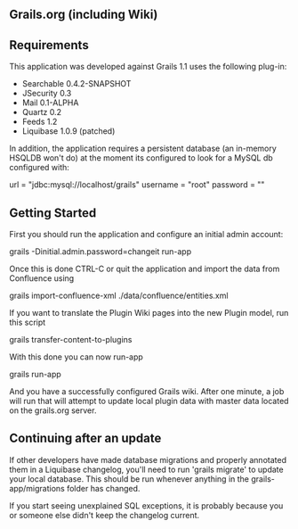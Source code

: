 ## Grails.org (including Wiki)

Requirements
------------

This application was developed against Grails 1.1 uses the following plug-in:

- Searchable 0.4.2-SNAPSHOT
- JSecurity 0.3
- Mail 0.1-ALPHA
- Quartz 0.2
- Feeds 1.2
- Liquibase 1.0.9 (patched)

In addition, the application requires a persistent database (an in-memory HSQLDB won't do) at the moment its configured to
look for a MySQL db configured with:

url = "jdbc:mysql://localhost/grails"
username = "root"
password = ""

Getting Started
---------------

First you should run the application and configure an initial admin account:

grails -Dinitial.admin.password=changeit run-app

Once this is done CTRL-C or quit the application and import the data from Confluence using

grails import-confluence-xml ./data/confluence/entities.xml

If you want to translate the Plugin Wiki pages into the new Plugin model, run this script

grails transfer-content-to-plugins

With this done you can now run-app

grails run-app

And you have a successfully configured Grails wiki.  After one minute, a job will run that will attempt to update local
plugin data with master data located on the grails.org server.


Continuing after an update
--------------------------

If other developers have made database migrations and properly annotated them in a Liquibase changelog, you'll need to
run 'grails migrate' to update your local database.  This should be run whenever anything in the grails-app/migrations
folder has changed.

If you start seeing unexplained SQL exceptions, it is probably because you or someone else didn't keep the changelog
current.
